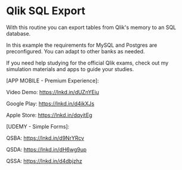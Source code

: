 # Qlik SQL Export

With this routine you can export tables from Qlik's memory to an SQL database.

In this example the requirements for MySQL and Postgres are preconfigured. You can adapt to other banks as needed.




If you need help studying for the official Qlik exams, check out my simulation materials and apps to guide your studies.



[APP MOBILE - Premium Experience]:

Video Demo: https://lnkd.in/dUZnYEiu

Google Play: https://lnkd.in/d4ikXJs

Apple Store: https://lnkd.in/dqyitEg



[UDEMY - Simple Forms]:

QSBA: https://lnkd.in/d9NrYRcv

QSDA: https://lnkd.in/dH6wg9up

QSSA: https://lnkd.in/d4dbjzhz
